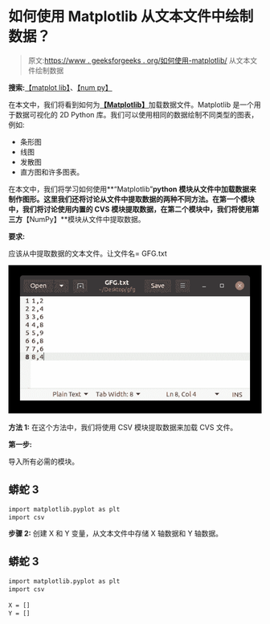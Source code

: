 # 如何使用 Matplotlib 从文本文件中绘制数据？

> 原文:[https://www . geeksforgeeks . org/如何使用-matplotlib/](https://www.geeksforgeeks.org/how-to-plot-data-from-a-text-file-using-matplotlib/) 从文本文件绘制数据

**搜索:**[【matplot lib】](https://www.geeksforgeeks.org/python-introduction-matplotlib/)、[【num py】](https://www.geeksforgeeks.org/numpy-in-python-set-1-introduction/)

在本文中，我们将看到如何为[**【Matplotlib】**](https://www.geeksforgeeks.org/python-introduction-matplotlib/)加载数据文件。Matplotlib 是一个用于数据可视化的 2D Python 库。我们可以使用相同的数据绘制不同类型的图表，例如:

*   条形图
*   线图
*   发散图
*   直方图和许多图表。

在本文中，我们将学习如何使用**“Matplotlib”**python 模块从文件中加载数据来制作图形。这里我们还将讨论从文件中提取数据的两种不同方法。在第一个模块中，我们将讨论使用内置的 **CVS** 模块提取数据，在第二个模块中，我们将使用第三方**【NumPy】**模块从文件中提取数据。

**要求:**

应该从中提取数据的文本文件。让文件名= GFG.txt

![](img/3097c20d39a1dd655019b4421a1e58fd.png)

**方法 1:** 在这个方法中，我们将使用 CSV 模块提取数据来加载 CVS 文件。

**第一步:**

导入所有必需的模块。

## 蟒蛇 3

```
import matplotlib.pyplot as plt
import csv
```

**步骤 2:** 创建 X 和 Y 变量，从文本文件中存储 X 轴数据和 Y 轴数据。

## 蟒蛇 3

```
import matplotlib.pyplot as plt
import csv

X = []
Y = []
```